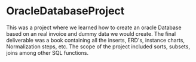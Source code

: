 # OracleDatabaseProject
This was a project where we learned how to create an oracle Database based on an real invoice and dummy data we would create.
The final deliverable was a book containing all the inserts, ERD's, instance charts, Normalization steps, etc.
The scope of the project included sorts, subsets, joins among other SQL functions. 
